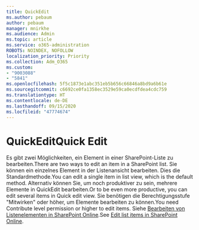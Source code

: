 ```yaml
---
title: QuickEdit
ms.author: pebaum
author: pebaum
manager: mnirkhe
ms.audience: Admin
ms.topic: article
ms.service: o365-administration
ROBOTS: NOINDEX, NOFOLLOW
localization_priority: Priority
ms.collection: Adm_O365
ms.custom:
- "9003088"
- "5841"
ms.openlocfilehash: 5f5c1873e1abc351eb5b656c66846a8bd9a6b61e
ms.sourcegitcommit: c6692ce0fa1358ec3529e59ca0ecdfdea4cdc759
ms.translationtype: HT
ms.contentlocale: de-DE
ms.lasthandoff: 09/15/2020
ms.locfileid: "47774674"
---
```

# <a name="quick-edit"></a><span data-ttu-id="ad97b-102">QuickEdit</span><span class="sxs-lookup"><span data-stu-id="ad97b-102">Quick Edit</span></span>

<span data-ttu-id="ad97b-103">Es gibt zwei Möglichkeiten, ein Element in einer SharePoint-Liste zu bearbeiten.</span><span class="sxs-lookup"><span data-stu-id="ad97b-103">There are two ways to edit an item in a SharePoint list.</span></span> <span data-ttu-id="ad97b-104">Sie können ein einzelnes Element in der Listenansicht bearbeiten. Dies die Standardmethode.</span><span class="sxs-lookup"><span data-stu-id="ad97b-104">You can edit a single item in list view, which is the default method.</span></span> <span data-ttu-id="ad97b-105">Alternativ können Sie, um noch produktiver zu sein, mehrere Elemente in QuickEdit bearbeiten.</span><span class="sxs-lookup"><span data-stu-id="ad97b-105">Or to be even more productive, you can edit several items in Quick edit view.</span></span> <span data-ttu-id="ad97b-106">Sie benötigen die Berechtigungsstufe "Mitwirken" oder höher, um Elemente bearbeiten zu können.</span><span class="sxs-lookup"><span data-stu-id="ad97b-106">You need Contribute level permission or higher to edit items.</span></span> <span data-ttu-id="ad97b-107">Siehe [Bearbeiten von Listenelementen in SharePoint Online](https://support.microsoft.com/office/dac1a1c3-a80b-4082-ba57-715cf613d0f7).</span><span class="sxs-lookup"><span data-stu-id="ad97b-107">See [Edit list items in SharePoint Online](https://support.microsoft.com/office/dac1a1c3-a80b-4082-ba57-715cf613d0f7).</span></span>
